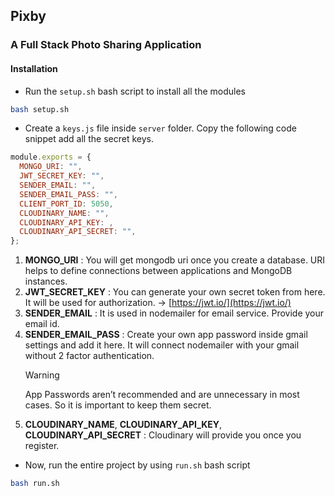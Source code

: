 ## Pixby

### A Full Stack Photo Sharing Application

#### Installation

- Run the `setup.sh` bash script to install all the modules

```bash
bash setup.sh
```

- Create a `keys.js` file inside `server` folder. Copy the following code snippet add all the secret keys.

```js
module.exports = {
  MONGO_URI: "",
  JWT_SECRET_KEY: "",
  SENDER_EMAIL: "",
  SENDER_EMAIL_PASS: "",
  CLIENT_PORT_ID: 5050,
  CLOUDINARY_NAME: "",
  CLOUDINARY_API_KEY: ,
  CLOUDINARY_API_SECRET: "",
};
```

1. **MONGO_URI** : You will get mongodb uri once you create a database. URI helps to define connections between applications and MongoDB instances.
2. **JWT_SECRET_KEY** : You can generate your own secret token from here. It will be used for authorization. -> [https://jwt.io/](https://jwt.io/)
3. **SENDER_EMAIL** : It is used in nodemailer for email service. Provide your email id.
4. **SENDER_EMAIL_PASS** : Create your own app password inside gmail settings and add it here. It will connect nodemailer with your gmail without 2 factor authentication.
   > [!WARNING]
   > App Passwords aren’t recommended and are unnecessary in most cases. So it is important to keep them secret.
5. **CLOUDINARY_NAME**, **CLOUDINARY_API_KEY**, **CLOUDINARY_API_SECRET** : Cloudinary will provide you once you register.

- Now, run the entire project by using `run.sh` bash script

```bash
bash run.sh
```
